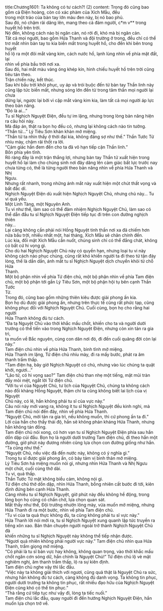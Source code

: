 title:Chương1601: Ta không có tư cách?! (2)
content:
Trong đó cũng bao gồm cả Điện hoàng, còn có xác phàm của Xích Mẫu, đều<br>trong một trảo của bàn tay lớn màu đen này, bị nó bao phủ.<br>Sau đó, nó chậm rãi dâng lên, mang theo cả đám người, c*m v** trong<br>huyết hồ trên trời.<br>Nó đến, không cách nào bị ngăn cản, nó rời đi, khó mà bị ngăn cản.<br>Tất cả mọi người, bao gồm Hứa Thanh và đội trường ở trong, đều chỉ có thể<br>trơ mắt nhìn bàn tay to kia biến mất trong huyết hồ, cho đến khi bên trong huyết<br>hồ lộ ra một đôi mắt vàng kim, cách nước hồ, lạnh lùng nhìn về phía mặt đất, lại<br>nhìn về phía bầu trời nơi xa.<br>Sau đó, hai mắt màu vàng óng khép kín, hình chiếu huyết hồ trên trời cũng<br>tiêu tán theo.<br>Trận chiến này, kết thúc.<br>Sau khi bầu trời khôi phục, uy áp và trói buộc đến từ bàn tay Thần linh này<br>cũng lập tức biến mất, nhưng sóng lớn đến từ trong tâm thần mọi người lại chưa<br>dừng lại, ngược lại bởi vì cặp mắt vàng kim kia, làm tất cả mọi người áp lực<br>theo bản năng.<br>“Đó là ai…”<br>Tu sĩ Nghịch Nguyệt Điện, đều tự im lặng, nhưng trong lòng bản năng hiện<br>ra câu hỏi này.<br>Mà đáp án, thật ra bọn họ đều có, nhưng lại không cách nào tin tưởng.<br>“Thần tử…” Lý Tiêu Sơn khàn khàn mở miệng.<br>“Thần tử ta nhìn thấy ở thời đại kia, không đáng sợ như thế.” Thần Tước Tử<br>nhíu mày, chậm rãi thốt ra lời.<br>“Cảm giác hắn đem đến cho ta đã vô hạn tiếp cận Thần linh.”<br>Bốn phía yên tĩnh.<br>Rõ ràng đây là một trận thắng lợi, nhưng bàn tay Thần tử xuất hiện trong<br>huyết hồ lại làm cho chúng sinh nơi đây dâng lên cảm giác bất lực trước nay<br>chưa từng có, thế là từng người theo bản năng nhìn về phía Hứa Thanh và Nhị<br>Ngưu.<br>Nhưng rất nhanh, trong những ánh mắt này xuất hiện một chút thất vọng và<br>bất đắc dĩ.<br>Nghịch Nguyệt Điện dù xuất hiện Nghịch Nguyệt Chủ, nhưng chủ này… Tu<br>vi quá yếu.<br>Một Linh Tàng, một Nguyên Anh.<br>Tu vi như thế, làm sao có thể đảm nhiệm Nghịch Nguyệt Chủ, làm sao có<br>thể dẫn đầu tu sĩ Nghịch Nguyệt Điện tiếp tục đi trên con đường nghịch thiên<br>này…<br>Lại càng không cần phải nói Hồng Nguyệt tinh thần nơi xa đã chiếm hơn<br>nửa bầu trời, nhiều nhất một, hai tháng, Xích Mẫu sẽ chân chính đến.<br>Lúc kia, đối mặt Xích Mẫu cắn nuốt, chúng sinh chỉ có thể đắng chát, không<br>có bất cứ hi vọng gì.<br>Cho dù hai Nghịch Nguyệt Chủ này có quyền hạn, nhưng loại tu vi này<br>không cách nào phục chúng, cũng rất khó khiến người ta đi theo từ tận đáy<br>lòng, thế là dần dần, ánh mắt tu sĩ Nghịch Nguyệt dịch chuyển khỏi từ chỗ Hứa<br>Thanh.<br>Một bộ phận nhìn về phía Tứ điện chủ, một bộ phận nhìn về phía Tam điện<br>chủ, một bộ phận tới gần Lý Tiêu Sơn, một bộ phận hội tụ bên cạnh Thần Tước<br>Tử.<br>Trong đó, cũng bao gồm những thiên kiêu được giải phong ấn kia.<br>Bọn họ dù được giải phong ấn, nhưng trên thực tế cũng rất phức tạp, cũng<br>không phục đối với Nghịch Nguyệt Chủ. Cuối cùng, bọn họ cho rằng hai người<br>Hứa Thanh không đủ tư cách.<br>“Đa tạ Nguyệt Chủ vào thời khắc mấu chốt, khiến cho ta và người dưới<br>trướng có thể tiến vào trong Nghịch Nguyệt Điện, nhưng còn xin tản ra gia trì,<br>ta muốn về Bắc nguyên, cùng con dân nơi đó, đi đến cuối quãng đời còn lại<br>này.”<br>Tam điện chủ nhìn về phía Hứa Thanh, bình tĩnh mở miệng.<br>Hứa Thanh im lặng, Tứ điện chủ nhíu mày, đi ra mấy bước, phát ra âm<br>thanh trầm thấp.<br>“Tam điện hạ, bây giờ Nghịch Nguyệt có chủ, nhưng vào lúc chúng ta quật<br>khởi, ngươi…”<br>“Lão tứ, có hi vọng sao?” Tam điện chủ than nhẹ một tiếng, mặt mũi tràn<br>đầy mỏi mệt, ngắt lời Tứ điện chủ.<br>“Với tu vi của Nguyệt Chủ, tư lịch của Nguyệt Chủ, chúng ta không cách<br>nào đối kháng Hồng Nguyệt, thậm chí ta cũng không biết lai lịch của vị Nguyệt<br>Chủ này, có lẽ, hắn không phải tu sĩ của vực này.”<br>Câu nói này mới vang ra, không ít tu sĩ Nghịch Nguyệt đều kinh nghi, mà<br>Tam điện chủ nói đến đây, nhìn về phía Hứa Thanh.<br>“Nguyệt Chủ, mời tản ra gia trì, nếu không muốn, thì cứ phong ấn ta đi.”<br>Lời của hắn cho thấy thái độ, hắn sẽ không phản kháng Hứa Thanh, nhưng<br>hắn không tán đồng.<br>Tam điện chủ nói xong, có hơn vạn tu sĩ Nghịch Nguyệt Điện phía sau hắn<br>dồn dập cúi đầu. Bọn họ là người dưới trướng Tam điện chủ, đi theo hắn một<br>đường, giờ phút này đương nhiên cũng lựa chọn con đường giống như hắn.<br>“Ta cũng như thế.”<br>“Nguyệt Chủ, nếu việc đã đến nước này, không có ý nghĩa gì.”<br>Trong tu sĩ được giải phong ấn, có bảy tám vị bình thản mở miệng.<br>Lý Tiêu Sơn há miệng muốn nói gì, nhưng nhìn Hứa Thanh và Nhị Ngưu<br>một chút, cuối cùng thở dài.<br>Tu vi, quá thấp.<br>Thần Tước Tử mặt không biểu cảm, không nói gì.<br>Tứ điện chủ thở dồn dập, nhìn Hứa Thanh, bỗng nhiên cất bước đi tới, kiên<br>định đứng bên cạnh Hứa Thanh.<br>Càng nhiều tu sĩ Nghịch Nguyệt, giờ phút này đều không hề động, trong<br>lòng bọn họ cũng có chần chờ, lựa chọn quan sát.<br>Mắt thấy như thế, Đội trưởng nhướn lông mày, vừa muốn mở miệng, nhưng<br>Hứa Thanh đi ra một bước, nhìn về phía Tam điện chủ.<br>“Tu vi của ta quả thực không đủ, ta cũng không phải tu sĩ vực này.”<br>Hứa Thanh lời nói mới ra, tu sĩ Nghịch Nguyệt xung quanh lập tức truyền ra<br>tiếng xôn xao. Bản thân chuyện người ngoài trở thành Nghịch Nguyệt Chủ đã<br>khiến những tu sĩ Nghịch Nguyệt này không thể tiếp nhận được.<br>“Ngươi quả nhiên không phải người vực này.” Tam điện chủ nhìn qua Hứa<br>Thanh, trầm giọng mở miệng.<br>“Có phải là tu sĩ bản vực hay không, không quan trọng, vào thời khắc mấu<br>chốt ngăn cơn sóng dữ, hắn chính là Nguyệt Chủ!” Tứ điện chủ lộ vẻ mặt<br>nghiêm nghị, âm thanh trầm thấp, lộ ra sự kiên định.<br>Tam điện chủ nghe vậy thì lắc đầu.<br>“Việc này ta không giải thích với ngươi, cũng quả thật là Nguyệt Chủ ra sức,<br>nhưng hắn không đủ tư cách, càng không đủ danh vọng. Ta không tin phục,<br>người dưới trướng ta không tin phục, rất nhiều đạo hữu của Nghịch Nguyệt<br>Điện cũng khó có thể tin phục.”<br>“Thà rằng cứ tiếp tục như vậy đi, lòng ta tiếc nuối.”<br>Tam điện chủ lắc đầu, quay người đi đến hướng Nghịch Nguyệt Điện, hắn<br>muốn lựa chọn trở về.